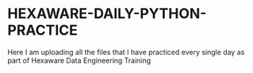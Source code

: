 # HEXAWARE-DAILY-PYTHON-PRACTICE
Here I am uploading all the files that I have practiced every single day as part of Hexaware Data Engineering Training
